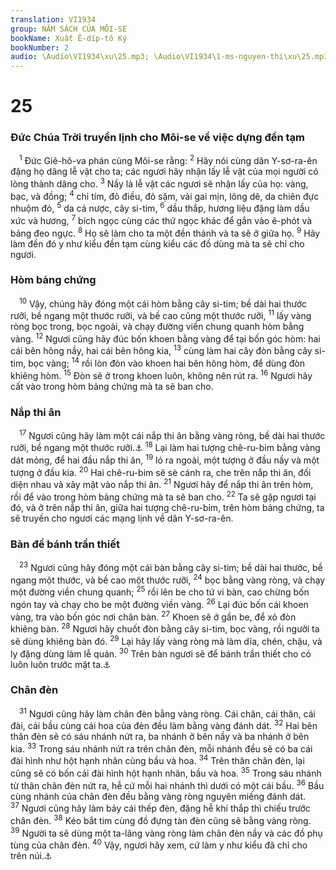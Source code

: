 ```yaml
---
translation: VI1934
group: NĂM SÁCH CỦA MÔI-SE
bookName: Xuất Ê-díp-tô Ký 
bookNumber: 2
audio: \Audio\VI1934\xu\25.mp3; \Audio\VI1934\1-ms-nguyen-thi\xu\25.mp3
---
```


<div class="title"><h1>25</h1><h3>Đức Chúa Trời truyền lịnh cho Môi-se về việc dựng đền tạm</h3></div>
<span class="verse xu_25_1"> <sup>1</sup> Đức Giê-hô-va phán cùng Môi-se rằng: </span>
<span class="verse xu_25_2"><sup>2</sup> Hãy nói cùng dân Y-sơ-ra-ên đặng họ dâng lễ vật cho ta; các ngươi hãy nhận lấy lễ vật của mọi người có lòng thành dâng cho. </span>
<span class="verse xu_25_3"><sup>3</sup> Nầy là lễ vật các ngươi sẽ nhận lấy của họ: vàng, bạc, và đồng; </span>
<span class="verse xu_25_4"><sup>4</sup> chỉ tím, đỏ điều, đỏ sặm, vải gai mịn, lông dê, da chiên đực nhuộm đỏ, </span>
<span class="verse xu_25_5"><sup>5</sup> da cá nược, cây si-tim, </span>
<span class="verse xu_25_6"><sup>6</sup> dầu thắp, hương liệu đặng làm dầu xức và hương, </span>
<span class="verse xu_25_7"><sup>7</sup> bích ngọc cùng các thứ ngọc khác để gắn vào ê-phót và bảng đeo ngực. </span>
<span class="verse xu_25_8"><sup>8</sup> Họ sẽ làm cho ta một đền thánh và ta sẽ ở giữa họ. </span>
<span class="verse xu_25_9"><sup>9</sup> Hãy làm đền đó y như kiểu đền tạm cùng kiểu các đồ dùng mà ta sẽ chỉ cho ngươi. <br/></span>
<div class="title"><h3>Hòm bảng chứng</h3></div>
<span class="verse xu_25_10"> <sup>10</sup> Vậy, chúng hãy đóng một cái hòm bằng cây si-tim; bề dài hai thước rưỡi, bề ngang một thước rưỡi, và bề cao cũng một thước rưỡi, </span>
<span class="verse xu_25_11"><sup>11</sup> lấy vàng ròng bọc trong, bọc ngoài, và chạy đường viền chung quanh hòm bằng vàng. </span>
<span class="verse xu_25_12"><sup>12</sup> Ngươi cũng hãy đúc bốn khoen bằng vàng để tại bốn góc hòm: hai cái bên hông nầy, hai cái bên hông kia, </span>
<span class="verse xu_25_13"><sup>13</sup> cùng làm hai cây đòn bằng cây si-tim, bọc vàng; </span>
<span class="verse xu_25_14"><sup>14</sup> rồi lòn đòn vào khoen hai bên hông hòm, để dùng đòn khiêng hòm. </span>
<span class="verse xu_25_15"><sup>15</sup> Đòn sẽ ở trong khoen luôn, không nên rút ra. </span>
<span class="verse xu_25_16"><sup>16</sup> Ngươi hãy cất vào trong hòm bảng chứng mà ta sẽ ban cho. <br/></span>
<div class="title"><h3>Nắp thi ân</h3></div>
<span class="verse xu_25_17"> <sup>17</sup> Ngươi cũng hãy làm một cái nắp thi ân bằng vàng ròng, bề dài hai thước rưỡi, bề ngang một thước rưỡi.<a data-toggle="tooltip" data-placement="bottom" title="He 9:5">⚓</a></span>
<span class="verse xu_25_18"><sup>18</sup> Lại làm hai tượng chê-ru-bim bằng vàng dát mỏng, để hai đầu nắp thi ân, </span>
<span class="verse xu_25_19"><sup>19</sup> ló ra ngoài, một tượng ở đầu nầy và một tượng ở đầu kia. </span>
<span class="verse xu_25_20"><sup>20</sup> Hai chê-ru-bim sẽ sè cánh ra, che trên nắp thi ân, đối diện nhau và xây mặt vào nắp thi ân. </span>
<span class="verse xu_25_21"><sup>21</sup> Ngươi hãy để nắp thi ân trên hòm, rồi để vào trong hòm bảng chứng mà ta sẽ ban cho. </span>
<span class="verse xu_25_22"><sup>22</sup> Ta sẽ gặp ngươi tại đó, và ở trên nắp thi ân, giữa hai tượng chê-ru-bim, trên hòm bảng chứng, ta sẽ truyền cho ngươi các mạng lịnh về dân Y-sơ-ra-ên. <br/></span>
<div class="title"><h3>Bàn để bánh trần thiết</h3></div>
<span class="verse xu_25_23"> <sup>23</sup> Ngươi cũng hãy đóng một cái bàn bằng cây si-tim; bề dài hai thước, bề ngang một thước, và bề cao một thước rưỡi, </span>
<span class="verse xu_25_24"><sup>24</sup> bọc bằng vàng ròng, và chạy một đường viền chung quanh; </span>
<span class="verse xu_25_25"><sup>25</sup> rồi lên be cho tứ vi bàn, cao chừng bốn ngón tay và chạy cho be một đường viền vàng. </span>
<span class="verse xu_25_26"><sup>26</sup> Lại đúc bốn cái khoen vàng, tra vào bốn góc nơi chân bàn. </span>
<span class="verse xu_25_27"><sup>27</sup> Khoen sẽ ở gần be, để xỏ đòn khiêng bàn. </span>
<span class="verse xu_25_28"><sup>28</sup> Ngươi hãy chuốt đòn bằng cây si-tim, bọc vàng, rồi người ta sẽ dùng khiêng bàn đó. </span>
<span class="verse xu_25_29"><sup>29</sup> Lại hãy lấy vàng ròng mà làm dĩa, chén, chậu, và ly đặng dùng làm lễ quán. </span>
<span class="verse xu_25_30"><sup>30</sup> Trên bàn ngươi sẽ để bánh trần thiết cho có luôn luôn trước mặt ta.<a data-toggle="tooltip" data-placement="bottom" title="Le 24:5-8">⚓</a><br/></span>
<div class="title"><h3>Chân đèn</h3></div>
<span class="verse xu_25_31"> <sup>31</sup> Ngươi cũng hãy làm chân đèn bằng vàng ròng. Cái chân, cái thân, cái đài, cái bầu cùng cái hoa của đèn đều làm bằng vàng đánh dát. </span>
<span class="verse xu_25_32"><sup>32</sup> Hai bên thân đèn sẽ có sáu nhánh nứt ra, ba nhánh ở bên nầy và ba nhánh ở bên kia. </span>
<span class="verse xu_25_33"><sup>33</sup> Trong sáu nhánh nứt ra trên chân đèn, mỗi nhánh đều sẽ có ba cái đài hình như hột hạnh nhân cùng bầu và hoa. </span>
<span class="verse xu_25_34"><sup>34</sup> Trên thân chân đèn, lại cũng sẽ có bốn cái đài hình hột hạnh nhân, bầu và hoa. </span>
<span class="verse xu_25_35"><sup>35</sup> Trong sáu nhánh từ thân chân đèn nứt ra, hễ cứ mỗi hai nhánh thì dưới có một cái bầu. </span>
<span class="verse xu_25_36"><sup>36</sup> Bầu cùng nhánh của chân đèn đều bằng vàng ròng nguyên miếng đánh dát. </span>
<span class="verse xu_25_37"><sup>37</sup> Ngươi cũng hãy làm bảy cái thếp đèn, đặng hễ khi thắp thì chiếu trước chân đèn. </span>
<span class="verse xu_25_38"><sup>38</sup> Kéo bắt tim cùng đồ đựng tàn đèn cũng sẽ bằng vàng ròng. </span>
<span class="verse xu_25_39"><sup>39</sup> Người ta sẽ dùng một ta-lâng vàng ròng làm chân đèn nầy và các đồ phụ tùng của chân đèn. </span>
<span class="verse xu_25_40"><sup>40</sup> Vậy, ngươi hãy xem, cứ làm y như kiểu đã chỉ cho trên núi.<a data-toggle="tooltip" data-placement="bottom" title="Cong 7:44; He 8:5">⚓</a><br/></span>
